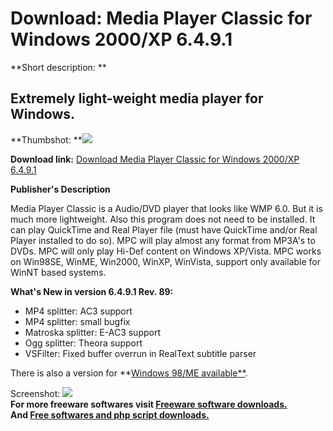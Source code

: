 # Download: Media Player Classic for Windows 2000/XP 6.4.9.1

**Short description: **

## Extremely light-weight media player for Windows.

  
**Thumbshot: **![](http://www.freewarefiles.com/screenshot/mpclassic_md.gif)   
  
**Download link:** [Download Media Player Classic for Windows 2000/XP 6.4.9.1](http://freesoftwares.boysofts.com/Media-Player-Classic-For-Windows-XP_program_16299.html)  
  

**Publisher's Description**  
  

Media Player Classic is a Audio/DVD player that looks like WMP 6.0. But it is
much more lightweight. Also this program does not need to be installed. It can
play QuickTime and Real Player file (must have QuickTime and/or Real Player
installed to do so). MPC will play almost any format from MP3A's to DVDs. MPC
will only play Hi-Def content on Windows XP/Vista. MPC works on Win98SE,
WinME, Win2000, WinXP, WinVista, support only available for WinNT based
systems.

**What's New in version 6.4.9.1 Rev. 89:**

  * MP4 splitter: AC3 support 
  * MP4 splitter: small bugfix 
  * Matroska splitter: E-AC3 support 
  * Ogg splitter: Theora support 
  * VSFilter: Fixed buffer overrun in RealText subtitle parser 

There is also a version for **[Windows 98/ME
available**](http://www.freewarefiles.com/program_6_0_16300.html).

  
  
Screenshot: ![](http://www.freewarefiles.com/screenshot/mpclassic.gif)  
**For more freeware softwares visit [Freeware software downloads.](http://freesoftwares.boysofts.com/)**   
**And [Free softwares and php script downloads.](http://www.boysofts.com/)**


